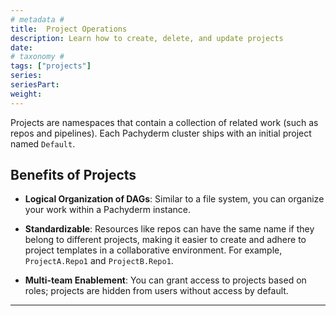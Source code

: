 ```yaml
---
# metadata #
title:  Project Operations
description: Learn how to create, delete, and update projects
date:
# taxonomy #
tags: ["projects"]
series:
seriesPart:
weight:
---
```


Projects are namespaces that contain a collection of related work (such as repos and pipelines). Each Pachyderm cluster ships with an initial project named `Default`.

## Benefits of Projects

- **Logical Organization of DAGs**: Similar to a file system, you can organize your work  within a Pachyderm instance.

- **Standardizable**: Resources like repos can have the same name if they belong to different projects, making it easier to create and adhere to project templates in a collaborative environment. For example, `ProjectA.Repo1` and `ProjectB.Repo1`.

- **Multi-team Enablement**: You can grant access to projects based on roles; projects are hidden from users without access by default.


---
